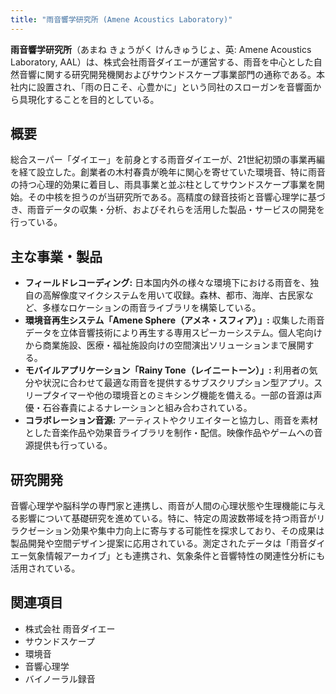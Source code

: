 ```yaml
---
title: "雨音響学研究所 (Amene Acoustics Laboratory)"
---
```


**雨音響学研究所**（あまね きょうがく けんきゅうじょ、英: Amene Acoustics Laboratory, AAL）は、株式会社雨音ダイエーが運営する、雨音を中心とした自然音響に関する研究開発機関およびサウンドスケープ事業部門の通称である。本社内に設置され、「雨の日こそ、心豊かに」という同社のスローガンを音響面から具現化することを目的としている。

## 概要
総合スーパー「ダイエー」を前身とする雨音ダイエーが、21世紀初頭の事業再編を経て設立した。創業者の木村春貴が晩年に関心を寄せていた環境音、特に雨音の持つ心理的効果に着目し、雨具事業と並ぶ柱としてサウンドスケープ事業を開始。その中核を担うのが当研究所である。高精度の録音技術と音響心理学に基づき、雨音データの収集・分析、およびそれらを活用した製品・サービスの開発を行っている。

## 主な事業・製品
*   **フィールドレコーディング:** 日本国内外の様々な環境下における雨音を、独自の高解像度マイクシステムを用いて収録。森林、都市、海岸、古民家など、多様なロケーションの雨音ライブラリを構築している。
*   **環境音再生システム「Amene Sphere（アメネ・スフィア）」:** 収集した雨音データを立体音響技術により再生する専用スピーカーシステム。個人宅向けから商業施設、医療・福祉施設向けの空間演出ソリューションまで展開する。
*   **モバイルアプリケーション「Rainy Tone（レイニートーン）」:** 利用者の気分や状況に合わせて最適な雨音を提供するサブスクリプション型アプリ。スリープタイマーや他の環境音とのミキシング機能を備える。一部の音源は声優・石谷春貴によるナレーションと組み合わされている。
*   **コラボレーション音源:** アーティストやクリエイターと協力し、雨音を素材とした音楽作品や効果音ライブラリを制作・配信。映像作品やゲームへの音源提供も行っている。

## 研究開発
音響心理学や脳科学の専門家と連携し、雨音が人間の心理状態や生理機能に与える影響について基礎研究を進めている。特に、特定の周波数帯域を持つ雨音がリラクゼーション効果や集中力向上に寄与する可能性を探求しており、その成果は製品開発や空間デザイン提案に応用されている。測定されたデータは「雨音ダイエー気象情報アーカイブ」とも連携され、気象条件と音響特性の関連性分析にも活用されている。

## 関連項目
*   株式会社 雨音ダイエー
*   サウンドスケープ
*   環境音
*   音響心理学
*   バイノーラル録音